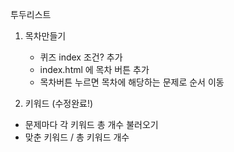 투두리스트
1. 목차만들기
   - 퀴즈 index 조건? 추가
   - index.html 에 목차 버튼 추가
   - 목차버튼 누르면 목차에 해당하는 문제로 순서 이동
      
2. 키워드 (수정완료!)
  - 문제마다 각 키워드 총 개수 불러오기
  - 맞춘 키워드 / 총 키워드 개수
